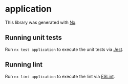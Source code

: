 # application

This library was generated with [Nx](https://nx.dev).

## Running unit tests

Run `nx test application` to execute the unit tests via [Jest](https://jestjs.io).

## Running lint

Run `nx lint application` to execute the lint via [ESLint](https://eslint.org/).
